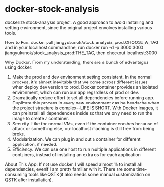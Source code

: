 # docker-stock-analysis
dockerize stock-analysis project. A good approach to avoid installing and setting environment,
since the original project envolves installing various tools.

How to Run:
docker pull jiangyukunok/stock_analysis_prod:CHOOSE_A_TAG
and in your localhost commandline, run docker run -d -p 3000:3000 jiangyukunok/stock_analysis_prod:THE_TAG,
then checkout localhost:3000

Why Docker:
From my understanding, there are a bunch of advantages using docker:
1. Make the prod and dev environment setting consistent. In the normal process, it's almost inevitable that
we come across different issues when deploy dev version to prod. Docker container provides an isolated environment,
which can run our app regardless of prod or dev.
2. Dramatically reduce effort to set all dependencies before running app. Duplicate this process in every new environment
can be headache when the project structure is complex--LIFE IS SHORT. With Docker images, it can preinstall all dependencies inside so 
that we only need to run the image to create a container.
3. Security. Like the normal VMs, even if the container crashes because of attack or something else, our localhost maching is still
free from being broke.
4. Modularization. We can plug in and out a container for different application, if needed.
5. Efficiency. We can use one host to run multiple applications in different containers, instead of installing an extra os for
each application.

About This App:
If not use docker, I will spend almost 1h to install all dependencies, evenif I am pretty familiar with it. There are some
time-consuming tools like QSTK(it also needs some manual customization on QSTK after installation).
